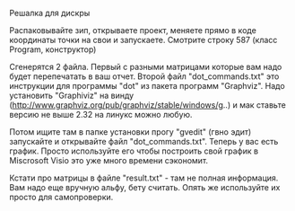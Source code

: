 Решалка для дискры

Распаковывайте зип, открываете проект,
меняете прямо в коде координаты точки на свои и запускаете. Смотрите строку 587 (класс Program, конструктор)

Сгенерятся 2 файла. Первый с разными матрицами которые вам надо
будет перепечатать в ваш отчет. Второй файл "dot_commands.txt" это инструкции для программы
"dot" из пакета программ "Graphviz". Надо установить "Graphiviz" на
винду (http://www.graphviz.org/pub/graphviz/stable/windows/g..) и
мак ставьте версию не выше 2.32
на линукс можно любую.

Потом ищите там в папке установки прогу "gvedit" (гвно эдит)
запускaйте и открывайте файл "dot_commands.txt". Теперь у вас есть график. Просто используйте
его чтобы построить свой график в Miscrosoft Visio это уже много времени сэкономит.

Кстати про матрицы в файле "result.txt" - там не полная информация. Вам надо еще вручную альфу, бету считать.
Опять же используйте их просто для самопроверки.
